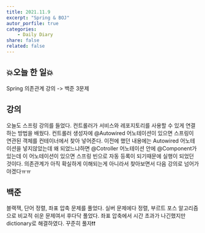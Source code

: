 ```yaml
---
title: 2021.11.9
excerpt: "Spring & BOJ"
autor_porfile: true
categories:
    - Daily Diary
share: false
related: false
---
```

## 💥오늘 한 일💥
Spring 의존관계 강의 -> 백준 3문제

## 강의 
오늘도 스프링 강의를 들었다. 컨트롤러가 서비스와 레포지토리를 사용할 수 있게 연결하는 방법을 배웠다. 컨트롤러 생성자에 @Autowired 어노테이션이 있으면 스프링이 연관된 객체를 컨테이너에서 찾아 넣어준다. 이전에 했던 내용에는 Autowired 어노테이션을 넣지않았는데 왜 되었느냐하면 @Cotroller 어노테이션 안에 @Component가 있는데 이 어노테이션이 있으면 스프링 빈으로 자동 등록이 되기때문에 실행이 되었던 것이다. 의존관계가 아직 확실하게 이해되는게 아니라서 찾아보면서 다음 강의로 넘어가야겠다ㅠㅠ

## 백준
블랙잭, 단어 정렬, 좌표 압축 문제를 풀었다. 실버 문제에다 정렬, 부르트 포스 알고리즘으로 비교적 쉬운 문제여서 후다닥 풀었다. 좌표 압축에서 시간 초과가 나긴했지만 dictionary로 해결하였다. 꾸준히 풀자❗❗